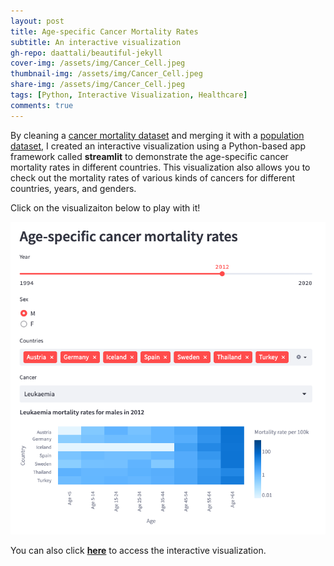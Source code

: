 ```yaml
---
layout: post
title: Age-specific Cancer Mortality Rates
subtitle: An interactive visualization
gh-repo: daattali/beautiful-jekyll
cover-img: /assets/img/Cancer_Cell.jpeg
thumbnail-img: /assets/img/Cancer_Cell.jpeg
share-img: /assets/img/Cancer_Cell.jpeg
tags: [Python, Interactive Visualization, Healthcare]
comments: true
---
```


By cleaning a [cancer mortality dataset](https://github.com/hms-dbmi/bmi706-2022/blob/main/cancer_data/cancer_ICD10.csv) and merging it with a [population dataset](https://github.com/hms-dbmi/bmi706-2022/blob/main/cancer_data/population.csv), I created an interactive visualization using a Python-based app framework called **streamlit** to demonstrate the age-specific cancer mortality rates in different countries. This visualization also allows you to check out the mortality rates of various kinds of cancers for different countries, years, and genders. 

Click on the visualizaiton below to play with it!

[![Cancer_viz](/assets/img/Cancer_Viz.png 'Cancer_Viz')](https://tony-xiayi-ding-bmi706-2023-ps3-streamlit-app-bg5nwe.streamlit.app/)

You can also click **[here](https://tony-xiayi-ding-bmi706-2023-ps3-streamlit-app-bg5nwe.streamlit.app/)** to access the interactive visualization.

